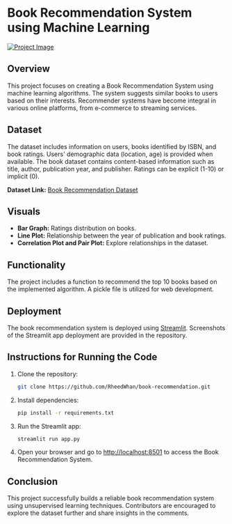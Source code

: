 # Book Recommendation System using Machine Learning

[![Project Image](https://user-images.githubusercontent.com/115232340/201062991-1256ac4b-e96f-4103-8b54-cedee9b85c6b.png)](https://github.com/YourGitHubUsername/YourRepoName)

## Overview

This project focuses on creating a Book Recommendation System using machine learning algorithms. The system suggests similar books to users based on their interests. Recommender systems have become integral in various online platforms, from e-commerce to streaming services.

## Dataset

The dataset includes information on users, books identified by ISBN, and book ratings. Users' demographic data (location, age) is provided when available. The book dataset contains content-based information such as title, author, publication year, and publisher. Ratings can be explicit (1-10) or implicit (0).

**Dataset Link:** [Book Recommendation Dataset](https://www.kaggle.com/datasets/arashnic/book-recommendation-dataset)

## Visuals

- **Bar Graph:** Ratings distribution on books.
- **Line Plot:** Relationship between the year of publication and book ratings.
- **Correlation Plot and Pair Plot:** Explore relationships in the dataset.

## Functionality

The project includes a function to recommend the top 10 books based on the implemented algorithm. A pickle file is utilized for web development.

## Deployment

The book recommendation system is deployed using [Streamlit](https://streamlit.io/). Screenshots of the Streamlit app deployment are provided in the repository.

## Instructions for Running the Code

1. Clone the repository:

    ```bash
    git clone https://github.com/RheedWhan/book-recommendation.git
    ```

2. Install dependencies:

    ```bash
    pip install -r requirements.txt
    ```

3. Run the Streamlit app:

    ```bash
    streamlit run app.py
    ```

4. Open your browser and go to [http://localhost:8501](http://localhost:8501) to access the Book Recommendation System.

## Conclusion

This project successfully builds a reliable book recommendation system using unsupervised learning techniques. Contributors are encouraged to explore the dataset further and share insights in the comments.

